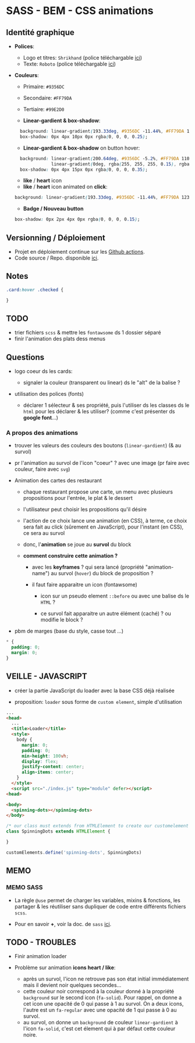 # SASS - BEM - CSS animations

## Identité graphique

* **Polices**:
  * Logo et titres: ``Shrikhand`` (police téléchargable [ici](https://www.1001fonts.com/shrikhand-font.html))
  * Texte: ``Roboto`` (police téléchargable [ici](https://www.fontsquirrel.com/fonts/roboto))

* **Couleurs**:
  * Primaire: ``#9356DC``
  * Secondaire: ``#FF79DA``
  * Tertiaire: ``#99E2D0``

  * **Linear-gardient & box-shadow**:

  ```css
    background: linear-gradient(193.33deg, #9356DC -11.44%, #FF79DA 123.93%);
    box-shadow: 0px 4px 10px 0px rgba(0, 0, 0, 0.25);
  ```

  * **Linear-gardient & box-shadow** on button hover:

  ```css
    background: linear-gradient(200.64deg, #9356DC -5.2%, #FF79DA 110.74%),
                linear-gradient(0deg, rgba(255, 255, 255, 0.15), rgba(255, 255, 255, 0.15));
    box-shadow: 0px 4px 15px 0px rgba(0, 0, 0, 0.35);
  ```

  * **like** / **heart** icon
  * **like** / **heart** icon animated on **click**:

  ```css
  background: linear-gradient(193.33deg, #9356DC -11.44%, #FF79DA 123.93%);
  ```

  * **Badge / Nouveau button**

  ```css
  box-shadow: 0px 2px 4px 0px rgba(0, 0, 0, 0.15);
  ```

## Versionning / Déploiement

* Projet en déploiement continue sur les [Github actions](https://gouttebroze.github.io/oh-my-food/).
* Code source / Repo. disponible [ici](https://github.com/gouttebroze/oh-my-food).

## Notes

```scss
.card:hover .checked {

}

```

## TODO

* trier fichiers `scss` & mettre les `fontawsome` ds 1 dossier séparé
* finir l'animation des plats dess menus

## Questions

* logo coeur ds les cards:
  * signaler la couleur (transparent ou linear) ds le "alt" de la balise <img>?

* utilisation des polices (fonts)
  * déclarer 1 sélecteur & ses propriété, puis l'utiliser ds les classes ds le `html` pour les déclarer & les utiliser? (comme c'est présenter ds **google font**...)

### A propos des animations

* trouver les valeurs des couleurs des boutons (``linear-gardient``) (& au survol)

* pr l'animation au survol de l'icon "coeur" ? avec une image (pr faire avec couleur, faire avec `svg`)

* Animation des cartes des restaurant
  * chaque restaurant propose une carte, un menu avec plusieurs propositions pour l'entrée, le plat & le dessert
  * l'utilisateur peut choisir les propositions qu'il désire
  * l'action de ce choix lance une animation (en CSS), à terme, ce choix sera fait au click (sûrement en JavaScript), pour l'instant (en CSS), ce sera au survol
  
  * donc, l'**animation** se joue au **survol** du block

  * **comment construire cette animation ?**

    * avec les **keyframes** ? qui sera lancé (propriété "animation-name") au survol (`hover`) du block de proposition ?

    * il faut faire apparaitre un icon (fontawsome)

      * icon sur un pseudo element `::before` ou avec une balise ds le `HTML` ?

      * ce survol fait apparaitre un autre élément (caché) ? ou modifie le block ?

* pbm de marges (base du style, casse tout ...)

```scss
* {
  padding: 0;
  margin: 0;
}
```

## VEILLE - JAVASCRIPT

* créer la partie JavaScript du loader avec la base CSS déjà réalisée

* proposition: ``loader`` sous forme de ``custom element``, simple d'utilisation

```html
...
<head>
  ...
  <title>Loader</title>
  <style>
    body {
      margin: 0;
      padding: 0;
      min-height: 100vh;
      display: flex;
      justify-content: center;
      align-items: center;
    }
  </style>
  <script src="./index.js" type="module" defer></script>
<head>

<body>
  <spinning-dots></spinning-dots>
</body>
```

```js
/* our class must extends from HTMLElement to create our customelement into HTML file */
class SpinningDots extends HTMLElement {

}

customElements.define('spinning-dots', SpinningDots)

```

## MEMO

### MEMO SASS

* La règle `@use` permet de charger les variables, mixins & fonctions, les partager & les réutiliser sans dupliquer de code entre différents fichiers `scss`.

* Pour en savoir **+**, voir la doc. de `sass` [ici](https://sass-lang.com/documentation/at-rules/use/).

## TODO - TROUBLES

* Finir animation loader

* Problème sur animation **icons heart / like**:

  * après un survol, l'icon ne retrouve pas son état initial immédiatement mais il devient noir quelques secondes...
  * cette couleur noir correspond à la couleur donné à la propriété `background` sur le second icon (`fa-solid`). Pour rappel, on donne a cet icon une opacité de 0 qui passe à 1 au survol. On a deux icons, l'autre est un `fa-regular` avec une opacité de 1 qui passe à 0 au survol.
  * au survol, on donne un `background` de couleur `linear-gardient` à l'icon `fa-solid`, c'est cet élement qui à par défaut cette couleur noire.
